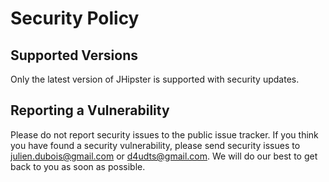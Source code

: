 # Security Policy

## Supported Versions

Only the latest version of JHipster is supported with security updates.

## Reporting a Vulnerability

Please do not report security issues to the public issue tracker. If you think you have found a security vulnerability, please send security issues to [julien.dubois@gmail.com](mailto:julien.dubois@gmail.com) or [d4udts@gmail.com](d4udts@gmail.com). We will do our best to get back to you as soon as possible.
